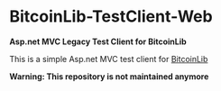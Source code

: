BitcoinLib-TestClient-Web
=========================

**Asp.net MVC Legacy Test Client for BitcoinLib**

This is a simple Asp.net MVC test client for [BitcoinLib](https://github.com/GeorgeKimionis/BitcoinLib)

**Warning: This repository is not maintained anymore**

